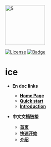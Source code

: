 <img width="128" alt="5" src="https://user-images.githubusercontent.com/33447125/151098049-72aaf8d1-b759-4d84-bf6b-1a2260033582.png">


[![License](https://img.shields.io/badge/license-Apache%202-4EB1BA.svg)](https://www.apache.org/licenses/LICENSE-2.0.html)
[![Badge](https://img.shields.io/badge/link-ice--docs-brightgreen)](http://waitmoon.com/docs)

# ice

- **En doc links** 
    - [**Home Page**](http://waitmoon.com/docs/#/en/)
    - [**Quick start**](http://waitmoon.com/docs/#/en/started)
    - [**Introduction**](http://waitmoon.com/docs/#/en/?id=ice-introduction)
    

- **中文文档链接** 
    - [**首页**](http://waitmoon.com/docs/#/)
    - [**快速开始**](http://waitmoon.com/docs/#/started)
    - [**介绍**](http://waitmoon.com/docs/#/?id=ice%e4%bb%8b%e7%bb%8d)
